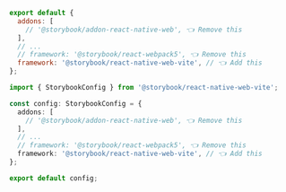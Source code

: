 ```js filename=".storybook/main.js" renderer="react-native-web" language="js"
export default {
  addons: [
    // '@storybook/addon-react-native-web', 👈 Remove this
  ],
  // ...
  // framework: '@storybook/react-webpack5', 👈 Remove this
  framework: '@storybook/react-native-web-vite', // 👈 Add this
};
```

```ts filename=".storybook/main.ts" renderer="react-native-web" language="ts"
import { StorybookConfig } from '@storybook/react-native-web-vite';

const config: StorybookConfig = {
  addons: [
    // '@storybook/addon-react-native-web', 👈 Remove this
  ],
  // ...
  // framework: '@storybook/react-webpack5', 👈 Remove this
  framework: '@storybook/react-native-web-vite', // 👈 Add this
};

export default config;
```
